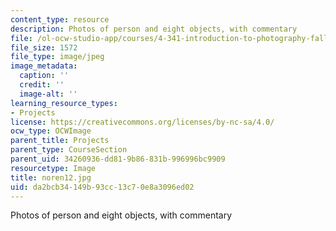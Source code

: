 ```yaml
---
content_type: resource
description: Photos of person and eight objects, with commentary
file: /ol-ocw-studio-app/courses/4-341-introduction-to-photography-fall-2002/da2bcb34149b93cc13c70e8a3096ed02_noren12.jpg
file_size: 1572
file_type: image/jpeg
image_metadata:
  caption: ''
  credit: ''
  image-alt: ''
learning_resource_types:
- Projects
license: https://creativecommons.org/licenses/by-nc-sa/4.0/
ocw_type: OCWImage
parent_title: Projects
parent_type: CourseSection
parent_uid: 34260936-dd81-9b86-831b-996996bc9909
resourcetype: Image
title: noren12.jpg
uid: da2bcb34-149b-93cc-13c7-0e8a3096ed02
---
```

Photos of person and eight objects, with commentary